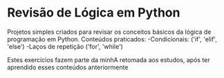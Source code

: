 # Revisão de Lógica em Python

Projetos simples criados para revisar os
conceitos básicos da lógica de programação
em Python.
Conteúdos praticados:
-Condicionais: ('if', 'elif', 'else') 
-Laços de repetição ('for', 'while')

Estes exercícios fazem parte da minhA retomada aos estudos, após ter aprendido esses conteúdos anteriormente
